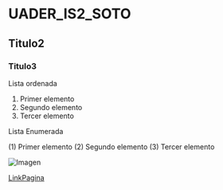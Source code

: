 # UADER_IS2_SOTO
## Titulo2
### Titulo3

Lista ordenada

1. Primer elemento
2. Segundo elemento
3. Tercer elemento

Lista Enumerada

(1) Primer elemento
(2) Segundo elemento
(3) Tercer elemento

![Imagen](https://ujcm.edu.pe/wp-content/uploads/2022/05/ing-sistemas-768x448.jpg)

[LinkPagina](https://www.youtube.com/)
